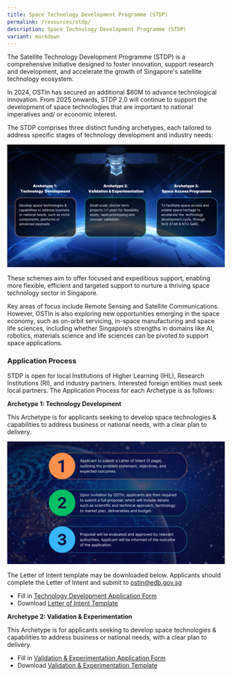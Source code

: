 ```yaml
---
title: Space Technology Development Programme (STDP)
permalink: /resources/stdp/
description: Space Technology Development Programme (STDP)
variant: markdown
---
```

The Satellite Technology Development Programme (STDP) is a comprehensive initiative designed to foster innovation, support research and development, and accelerate the growth of Singapore's satellite technology ecosystem.

In 2024, OSTIn has secured an additional $60M to advance technological innovation. From 2025 onwards, STDP 2.0 will continue to support the development of space technologies that are important to national imperatives and/ or economic interest.

The STDP comprises three distinct funding archetypes, each tailored to address specific stages of technology development and industry needs:

![3 Archetypes of the STDP Grant](/images/3_Archetypes.png)

These schemes aim to offer focused and expeditious support, enabling more flexible, efficient and targeted support to nurture a thriving space technology sector in Singapore.

Key areas of focus include Remote Sensing and Satellite Communications. However, OSTIn is also exploring new opportunities emerging in the space economy, such as on-orbit servicing, in-space manufacturing and space life sciences, including whether Singapore’s strengths in domains like AI, robotics, materials science and life sciences can be pivoted to support space applications.

### **Application Process**

STDP is open for local Institutions of Higher Learning (IHL), Research Institutions (RI), and industry partners. Interested foreign entities must seek local partners. The Application Process for each Archetype is as follows:

**Archetype 1: Technology Development**

This Archetype is for applicants seeking to develop space technologies & capabilities to address business or national needs, with a clear plan to delivery. 

![](/images/Technology_Development.png)

The Letter of Intent template may be downloaded below. Applicants should complete the Letter of Intent and submit to [ostin@edb.gov.sg](mailto:ostin@edb.gov.sg)
- Fill in [Technology Development Application Form](https://form.gov.sg/67b87599fac419d7dd564999)
- Download [Letter of Intent Template](/files/Letter_of_Intent_Template.pdf)


**Archetype 2: Validation & Experimentation**

This Archetype is for applicants seeking to develop space technologies & capabilities to address business or national needs, with a clear plan to delivery.

- Fill in [Validation & Experimentation Application Form](https://form.gov.sg/67b88b0f750f3cc6ca51267b)
- Download [Validation & Experimentation Template](/files/Validation_and_Experimentation_Proposal_Template.pdf)